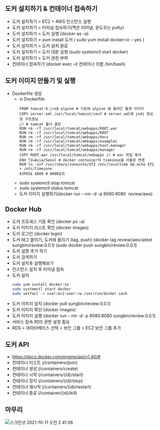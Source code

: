 ## 도커 설치하기 & 컨테이너 접속하기

- 도커 설치하기 > EC2 > AWS 인스턴스 실행 
- 도커 설치하기 > 터미널 접속하기(맥은 터미널, 윈도우는 putty)
- 도커 설치하기 > 도커 실행 (docker as –a)
- 도커 설치하기 > yum install 도커 ( sudo yum install docker-io --yes )
- 도커 설치하기 > 도커 설치 완료
- 도커 설치하기 > 도커 데몬 실행 (sudo systemctl start docker)
- 도커 설치하기 > 도커 권한 부여
- 컨테이너 접속하기 (docker exec –it 컨테이너 이름 /bin/bash)

## 도커 이미지 만들기 및 실행
- Dockerfile 생성
  * vi Dockerfile
    ``` docker
    FROM tomcat:9-jre8-alpine # 기존에 alpine 에 올라간 톰켓 이미지
    COPY server.xml /usr/local/tomcat/conf # server.xml에 jndi 정보 및 구조정보
    // # tomcat 폴더 클린
    RUN rm -rf /usr/local/tomcat/webapps/ROOT.war 
    RUN rm -rf /usr/local/tomcat/webapps/ROOT
    RUN rm -rf /usr/local/tomcat/webapps/docs
    RUN rm -rf /usr/local/tomcat/webapps/examples
    RUN rm -rf /usr/local/tomcat/webapps/host-manager
    RUN rm -rf /usr/local/tomcat/webapps/manager
    COPY ROOT.war /usr/local/tomcat/webapps // # war 파일 복사
    ENV TZ=Asia/Seoul # docker container의 timezone을 서울로 변경
    RUN ln -snf /usr/share/zoneinfo/$TZ /etc/localtime && echo $TZ > /etc/timezone
    EXPOSE 8080 # 8080포트
    ```
   * sudo systemctl stop tomcat
   * sudo systemctl status tomcat
   * 도커 이미지 실행하기(docker run --rm -d -p 8080:8080  review/aws) 

## Docker Hub
- 도커 프로세스 기동 확인 (docker ps -a)
- 도커 이미지 리스트 확인 (docker images)
- 도커 로그인 (docker login)
- 도커 태그 붙이기, 도커에 올리기 (tag, push) (docker tag review/aws:latest sungbin/review:0.0.1) (sudo docker push sungbin/review:0.0.1)
- 도커 설명 추가 하기
- 도커 검색하기
- 도커 설치후 실행해보기
- 인스턴스 설치 후 터미널 접속
- 도커 설치
  ``` bash
  sudo yum install docker-io
  sudo systemctl start docker
  sudo setfacl -m user:ec2-user:rw /var/run/docker.sock
  ```
- 도커 이미지 설치 (docker pull sungbin/review:0.0.1)
- 도커 이미지 확인 (docker images)
- 도커 이미지 실행 (docker run --rm -d -p 8080:8080  sungbin/review:0.0.1)
- 서비스 접속 RDS 권한 설정 필요
- RDS > 데이터베이스 선택 > 보안 그룹 > EC2 보안 그룹 추가 

## 도커 API
- https://docs.docker.com/engine/api/v1.40/#
- 컨테이너 리스트 (/containers/json)
- 컨테이너 생성 (/containers/create)
- 컨테이너 시작 (/containers/{id}/start)
- 컨테이너 정지 (/containers/{id}/stop)
- 컨테이너 재시작 (/containers/{id}/restart)
- 컨테이너 종료 (/container/{id}/kill)

## 마무리

![스크린샷 2021-10-11 오전 2 41 06](https://user-images.githubusercontent.com/18282470/136707227-456d471f-bf1c-43dc-a8ff-a9df8ce9ddd0.png)
